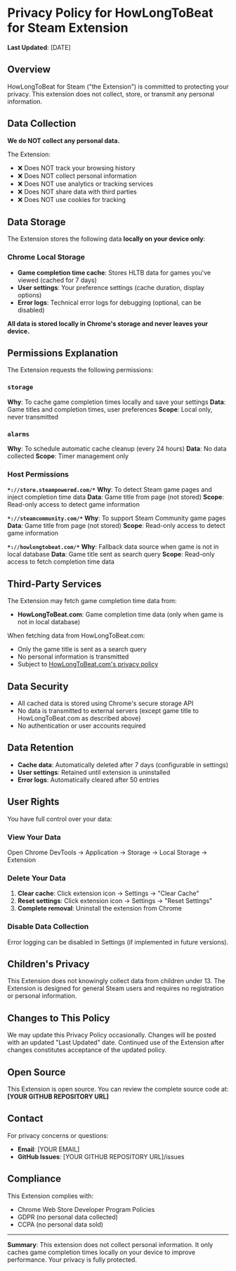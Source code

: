 # Privacy Policy for HowLongToBeat for Steam Extension

**Last Updated**: [DATE]

## Overview

HowLongToBeat for Steam ("the Extension") is committed to protecting your privacy. This extension does not collect, store, or transmit any personal information.

## Data Collection

**We do NOT collect any personal data.**

The Extension:
- ❌ Does NOT track your browsing history
- ❌ Does NOT collect personal information
- ❌ Does NOT use analytics or tracking services
- ❌ Does NOT share data with third parties
- ❌ Does NOT use cookies for tracking

## Data Storage

The Extension stores the following data **locally on your device only**:

### Chrome Local Storage
- **Game completion time cache**: Stores HLTB data for games you've viewed (cached for 7 days)
- **User settings**: Your preference settings (cache duration, display options)
- **Error logs**: Technical error logs for debugging (optional, can be disabled)

**All data is stored locally in Chrome's storage and never leaves your device.**

## Permissions Explanation

The Extension requests the following permissions:

### `storage`
**Why**: To cache game completion times locally and save your settings
**Data**: Game titles and completion times, user preferences
**Scope**: Local only, never transmitted

### `alarms`
**Why**: To schedule automatic cache cleanup (every 24 hours)
**Data**: No data collected
**Scope**: Timer management only

### Host Permissions
**`*://store.steampowered.com/*`**
**Why**: To detect Steam game pages and inject completion time data
**Data**: Game title from page (not stored)
**Scope**: Read-only access to detect game information

**`*://steamcommunity.com/*`**
**Why**: To support Steam Community game pages
**Data**: Game title from page (not stored)
**Scope**: Read-only access to detect game information

**`*://howlongtobeat.com/*`**
**Why**: Fallback data source when game is not in local database
**Data**: Game title sent as search query
**Scope**: Read-only access to fetch completion time data

## Third-Party Services

The Extension may fetch game completion time data from:
- **HowLongToBeat.com**: Game completion time data (only when game is not in local database)

When fetching data from HowLongToBeat.com:
- Only the game title is sent as a search query
- No personal information is transmitted
- Subject to [HowLongToBeat.com's privacy policy](https://howlongtobeat.com/privacy)

## Data Security

- All cached data is stored using Chrome's secure storage API
- No data is transmitted to external servers (except game title to HowLongToBeat.com as described above)
- No authentication or user accounts required

## Data Retention

- **Cache data**: Automatically deleted after 7 days (configurable in settings)
- **User settings**: Retained until extension is uninstalled
- **Error logs**: Automatically cleared after 50 entries

## User Rights

You have full control over your data:

### View Your Data
Open Chrome DevTools → Application → Storage → Local Storage → Extension

### Delete Your Data
1. **Clear cache**: Click extension icon → Settings → "Clear Cache"
2. **Reset settings**: Click extension icon → Settings → "Reset Settings"
3. **Complete removal**: Uninstall the extension from Chrome

### Disable Data Collection
Error logging can be disabled in Settings (if implemented in future versions).

## Children's Privacy

This Extension does not knowingly collect data from children under 13. The Extension is designed for general Steam users and requires no registration or personal information.

## Changes to This Policy

We may update this Privacy Policy occasionally. Changes will be posted with an updated "Last Updated" date. Continued use of the Extension after changes constitutes acceptance of the updated policy.

## Open Source

This Extension is open source. You can review the complete source code at:
**[YOUR GITHUB REPOSITORY URL]**

## Contact

For privacy concerns or questions:
- **Email**: [YOUR EMAIL]
- **GitHub Issues**: [YOUR GITHUB REPOSITORY URL]/issues

## Compliance

This Extension complies with:
- Chrome Web Store Developer Program Policies
- GDPR (no personal data collected)
- CCPA (no personal data sold)

---

**Summary**: This extension does not collect personal information. It only caches game completion times locally on your device to improve performance. Your privacy is fully protected.
